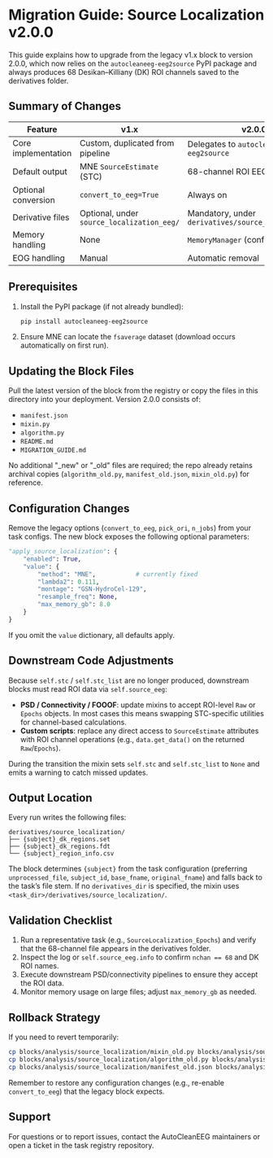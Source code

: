 # Migration Guide: Source Localization v2.0.0

This guide explains how to upgrade from the legacy v1.x block to version 2.0.0, which now relies on the `autocleaneeg-eeg2source` PyPI package and always produces 68 Desikan–Killiany (DK) ROI channels saved to the derivatives folder.

## Summary of Changes

| Feature | v1.x | v2.0.0 |
|---------|------|--------|
| Core implementation | Custom, duplicated from pipeline | Delegates to `autocleaneeg-eeg2source` |
| Default output | MNE `SourceEstimate` (STC) | 68-channel ROI EEG (`Raw`/`Epochs`) |
| Optional conversion | `convert_to_eeg=True` | Always on |
| Derivative files | Optional, under `source_localization_eeg/` | Mandatory, under `derivatives/source_localization/` |
| Memory handling | None | `MemoryManager` (configurable cap) |
| EOG handling | Manual | Automatic removal |

## Prerequisites

1. Install the PyPI package (if not already bundled):
   ```bash
   pip install autocleaneeg-eeg2source
   ```
2. Ensure MNE can locate the `fsaverage` dataset (download occurs automatically on first run).

## Updating the Block Files

Pull the latest version of the block from the registry or copy the files in this directory into your deployment. Version 2.0.0 consists of:
- `manifest.json`
- `mixin.py`
- `algorithm.py`
- `README.md`
- `MIGRATION_GUIDE.md`

No additional "_new" or "_old" files are required; the repo already retains archival copies (`algorithm_old.py`, `manifest_old.json`, `mixin_old.py`) for reference.

## Configuration Changes

Remove the legacy options (`convert_to_eeg`, `pick_ori`, `n_jobs`) from your task configs. The new block exposes the following optional parameters:

```python
"apply_source_localization": {
    "enabled": True,
    "value": {
        "method": "MNE",           # currently fixed
        "lambda2": 0.111,
        "montage": "GSN-HydroCel-129",
        "resample_freq": None,
        "max_memory_gb": 8.0
    }
}
```

If you omit the `value` dictionary, all defaults apply.

## Downstream Code Adjustments

Because `self.stc` / `self.stc_list` are no longer produced, downstream blocks must read ROI data via `self.source_eeg`:

- **PSD / Connectivity / FOOOF**: update mixins to accept ROI-level `Raw` or `Epochs` objects. In most cases this means swapping STC-specific utilities for channel-based calculations.
- **Custom scripts**: replace any direct access to `SourceEstimate` attributes with ROI channel operations (e.g., `data.get_data()` on the returned `Raw`/`Epochs`).

During the transition the mixin sets `self.stc` and `self.stc_list` to `None` and emits a warning to catch missed updates.

## Output Location

Every run writes the following files:

```
derivatives/source_localization/
├── {subject}_dk_regions.set
├── {subject}_dk_regions.fdt
└── {subject}_region_info.csv
```

The block determines `{subject}` from the task configuration (preferring `unprocessed_file`, `subject_id`, `base_fname`, `original_fname`) and falls back to the task’s file stem. If no `derivatives_dir` is specified, the mixin uses `<task_dir>/derivatives/source_localization/`.

## Validation Checklist

1. Run a representative task (e.g., `SourceLocalization_Epochs`) and verify that the 68-channel file appears in the derivatives folder.
2. Inspect the log or `self.source_eeg.info` to confirm `nchan == 68` and DK ROI names.
3. Execute downstream PSD/connectivity pipelines to ensure they accept the ROI data.
4. Monitor memory usage on large files; adjust `max_memory_gb` as needed.

## Rollback Strategy

If you need to revert temporarily:

```bash
cp blocks/analysis/source_localization/mixin_old.py blocks/analysis/source_localization/mixin.py
cp blocks/analysis/source_localization/algorithm_old.py blocks/analysis/source_localization/algorithm.py
cp blocks/analysis/source_localization/manifest_old.json blocks/analysis/source_localization/manifest.json
```

Remember to restore any configuration changes (e.g., re-enable `convert_to_eeg`) that the legacy block expects.

## Support

For questions or to report issues, contact the AutoCleanEEG maintainers or open a ticket in the task registry repository.
